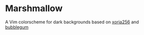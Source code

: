 # Marshmallow

A Vim colorscheme for dark backgrounds based on [xoria256][1] and
[bubblegum][2]

[1]: http://www.vim.org/scripts/script.php?script_id=2140
[2]: https://github.com/baskerville/bubblegum
